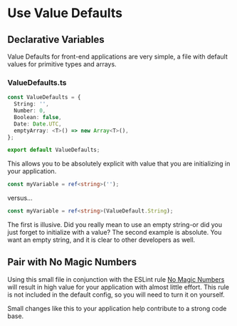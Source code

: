 # Use Value Defaults

## Declarative Variables

Value Defaults for front-end applications are very simple, a file with default values for primitive types and arrays.

### ValueDefaults.ts

```typescript
const ValueDefaults = {
  String: '',
  Number: 0,
  Boolean: false,
  Date: Date.UTC,
  emptyArray: <T>() => new Array<T>(),
};

export default ValueDefaults;
```

This allows you to be absolutely explicit with value that you are initializing in your application.

```typescript
const myVariable = ref<string>('');
```

versus...

```typescript
const myVariable = ref<string>(ValueDefault.String);
```

The first is illusive. Did you really mean to use an empty string-or did you just forget to initialize with a value? The second example is absolute. You want an empty string, and it is clear to other developers as well.

## Pair with No Magic Numbers

Using this small file in conjunction with the ESLint rule [No Magic Numbers](https://typescript-eslint.io/rules/no-magic-numbers/) will result in high value for your application with almost little effort. This rule is not included in the default config, so you will need to turn it on yourself.

Small changes like this to your application help contribute to a strong code base.